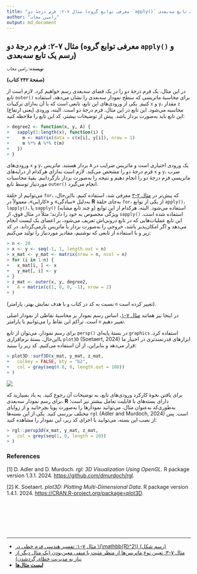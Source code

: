 ```yaml
---
title: "مثال ۷-۲: فرم درجهٔ دو (معرفی توابع گروه `apply()` و رسم یک تابع سه‌بعدی)"
author: "رامین مجاب"
output: md_document
---
```

##  مثال ۷-۲: فرم درجهٔ دو (معرفی توابع گروه `apply()` و رسم یک تابع سه‌بعدی)
<p style='font-size: 0.8em;'><b>نویسنده:</b> <span>رامین مجاب</span></p>

**(صفحهٔ ۲۴۲ کتاب)**

در این مثال، یک فرم درجهٔ دو را در یک فضای سه‌بعدی رسم خواهیم کرد.  لازم است از تابع `outer()` برای محاسبهٔ ماتریسی که سطح نمودار سه‌بعدی را نشان می‌دهد، استفاده کنیم. یکی از ورودی‌های این تابع، تابعی است که با آن به‌ازای ترکیبات `x` و `y`، مقدار `z` (یعنی ارتفاع) محاسبه می‌شود. این تابع در این مثال، فرم درجهٔ دو است. البته،  ورودی این تابع باید به‌صورت بردار باشد. پیش از توضیحات بیشتر، کد این تابع را ملاحظه کنید:

``` r
> degree2 <- function(x, y, A) {
+   sapply(1:length(x), function(i) {
+     m <- matrix(data = c(x[i], y[i]), nrow = 1)
+     m %*% A %*% t(m)
+   })
+ }
```
ورودی‌های `x` و `y`، بردار هستند. ماتریس `A` یک ورودی اختیاری است و ماتریس ضرایب در فرم درجهٔ دو را مشخص می‌کند. لازم است  به‌ازای هرکدام از درایه‌های `x` و `y`، ضرب ماتریسی فرم درجهٔ دو را انجام دهیم و نتیجه را به‌صورت بردار بازگردانیم.
 بقیهٔ محاسبات موردنیاز توسط تابع `outer()` انجام می‌گیرد.

می‌توانیم از حلقهٔ `for`، که پیش‌تر در [مثال ۲-۳](matrix_book_fa_example2.3) معرفی شد، استفاده کنیم. بااین‌حال، به‌دلیل «سادگی» و «کارایی»، معمولاً در **R** به‌جای حلقهٔ `for`، از یکی از توابع `apply()`، `lapply()`، یا `sapply()` (و چند تابع مشابه) استفاده می‌شود. البته، هرکدام از این توابع ویژگی مخصوص به خود را دارند؛ مثلاً در مثال فوق، از `sapply()` استفاده شده است. این تابع عملیات‌هایی که در تابع درونی‌اش تعریف می‌شود، بر اعضای یک لیست انجام می‌دهد و اگر امکان‌پذیر باشد، خروجی را به‌صورت بردار یا ماتریس بازمی‌گرداند. در کد زیر و با استفاده از  تابعی که نوشتیم، مقادیر موردنیاز را تولید می‌کنیم:

``` r
> n <- 20
> x <- y <- seq(-1, 1, length.out = n)
> x_mat <- y_mat <- matrix(nrow = n, ncol = n)
> for (i in 1:n) {
+   x_mat[i, ] <- x
+   y_mat[, i] <- y
+ }
> z_mat <- outer(x, y, degree2,
+   A = matrix(c(1, 0, 0, -1), nrow = 2)
+ )
```
(نسبت به کد در کتاب و با هدف نمایش بهتر، پارامتر `n` تغییر کرده است).

در اینجا نیز همانند [مثال ۷-۱](matrix_book_fa_example7.1)، اساس رسم نمودار بر محاسبهٔ نقاطی از نمودار اصلی است. تراکم این نقاط را می‌توانیم با پارامتر `n` تغییر دهیم. 

برای رسم نمودار، می‌توان از تابع `persp()` در بستهٔ پایه‌ای `graphics` استفاده کرد. بااین‌حال، بستهٔ نرم‌افزاری `plot3D` <span dir="ltr">(Soetaert, 2024)</span> ابزارهای قدرتمندتری در اختیار ما قرار می‌دهد و بنابراین، از آن  استفاده می‌کنیم. کد زیر را ببینید:


``` r
> plot3D::surf3D(x_mat, y_mat, z_mat,
+   colkey = FALSE, bty = "b2",
+   col = gray(seq(0.8, 0, length.out = 100))
+ )
```

<img src="/rstatistics63/assets/images/matrix_book_fa/fig_quadratic_form-1.svg" style="display: block; margin: auto;" />

برای یافتن نحوهٔ کارکرد ورودی‌های تابع، به توضیحات آن رجوع کنید. به یاد  بسپارید که برای رسم نمودار سه‌بعدی، **R** دارای بسته‌های با قابلیت تعامل بیشتر نیز است؛ به‌طوری‌که به‌عنوان مثال، می‌توانید نمودارها را به‌صورت پویا بچرخانید و از زوایای مختلف بررسی کنید. یکی از این بسته‌ها `rgl` <span dir="ltr">(Adler and Murdoch, 2024)</span>  است. پس از نصب این بسته، می‌توانید با اجرای کد زیر، این نمودار را مشاهده کنید:

``` r
> rgl::persp3d(x_mat, y_mat, z_mat,
>   col = grey(seq(1, 0, length = 20))
> )
```




### References

[1] D. Adler and D. Murdoch. _rgl: 3D Visualization Using OpenGL_. R package
version 1.3.1. 2024. <https://github.com/dmurdoch/rgl>.

[2] K. Soetaert. _plot3D: Plotting Multi-Dimensional Data_. R package version
1.4.1. 2024. <https://CRAN.R-project.org/package=plot3D>.


<p style='margin-bottom:3cm;'></p><hr/>

- [مثال ۷-۱: تفسیر هندسی فرم خطی در \\(\mathbb{R}^2\\) (رسم شکل)](matrix_book_fa_example7.1.html)
- [مثال ۷-۳: تعیین نوع ماتریس‌ها از  منظر مثبت یا منفی معین‌بودن (یک مثال دیگر از نیاز به مدیریت خطای گِردشدن)](matrix_book_fa_example7.3.html)
- [<b>لیست مثال‌ها</b>](matrix_book_fa.html)
